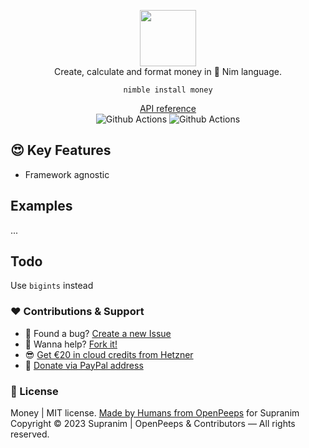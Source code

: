 <p align="center">
  <img src="https://github.com/supranim/money/blob/main/.github/logo.png" width="90px"><br>Create, calculate and format money in 👑 Nim language.
</p>

<p align="center">
  <code>nimble install money</code>
</p>

<p align="center">
  <a href="#">API reference</a><br>
  <img src="https://github.com/supranim/money/workflows/test/badge.svg" alt="Github Actions">  <img src="https://github.com/supranim/money/workflows/docs/badge.svg" alt="Github Actions">
</p>

## 😍 Key Features
- Framework agnostic

## Examples
...

## Todo
Use `bigints` instead

### ❤ Contributions & Support
- 🐛 Found a bug? [Create a new Issue](https://github.com/supranim/money/issues)
- 👋 Wanna help? [Fork it!](https://github.com/supranim/money/fork)
- 😎 [Get €20 in cloud credits from Hetzner](https://hetzner.cloud/?ref=Hm0mYGM9NxZ4)
- 🥰 [Donate via PayPal address](https://www.paypal.com/donate/?hosted_button_id=RJK3ZTDWPL55C)

### 🎩 License
Money | MIT license. [Made by Humans from OpenPeeps](https://github.com/openpeeps) for Supranim<br>
Copyright &copy; 2023 Supranim | OpenPeeps & Contributors &mdash; All rights reserved.
